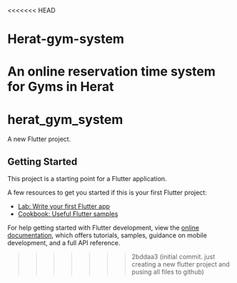 <<<<<<< HEAD
# Herat-gym-system
An online reservation time system for Gyms in Herat 
=======
# herat_gym_system

A new Flutter project.

## Getting Started

This project is a starting point for a Flutter application.

A few resources to get you started if this is your first Flutter project:

- [Lab: Write your first Flutter app](https://docs.flutter.dev/get-started/codelab)
- [Cookbook: Useful Flutter samples](https://docs.flutter.dev/cookbook)

For help getting started with Flutter development, view the
[online documentation](https://docs.flutter.dev/), which offers tutorials,
samples, guidance on mobile development, and a full API reference.
>>>>>>> 2bddaa3 (initial commit. just creating a new flutter project and pusing all files to github)
